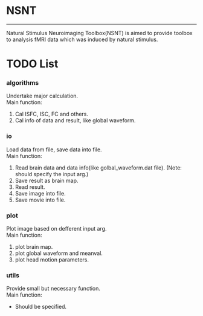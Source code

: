 # NSNT
---
Natural Stimulus Neuroimaging Toolbox(NSNT) is aimed to provide toolbox 
to analysis fMRI data which was induced by natural stimulus.


# TODO List
### algorithms  
Undertake major calculation.  
Main function:
1. Cal ISFC, ISC, FC and others.
2. Cal info of data and result, like global waveform.

### io  
Load data from file, save data into file.<br>
Main function:
1. Read brain data and data info(like golbal_waveform.dat file). (Note: should specify the input arg.)
2. Save result as brain map.
3. Read result.
4. Save image into file.
5. Save movie into file.

### plot  
Plot image based on defferent input arg.  
Main function:
1. plot brain map.
2. plot global waveform and meanval.
3. plot head motion parameters.

### utils  
Provide small but necessary function.  
Main function:
* Should be specified.
